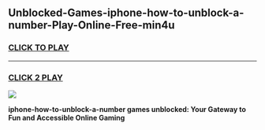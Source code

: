 
## Unblocked-Games-iphone-how-to-unblock-a-number-Play-Online-Free-min4u
<h3>
<a href="https://premium76.site?title=iphone-how-to-unblock-a-number&ref=26A">CLICK TO PLAY</a></h3>
<hr>

<h3>
<a href="https://premium76.site?title=iphone-how-to-unblock-a-number&ref=26A">CLICK 2 PLAY</a>
  
</h3>

<a href="https://premium76.site?title=iphone-how-to-unblock-a-number&ref=26A"><img src="https://clearcache.store/games.png"></a>


**iphone-how-to-unblock-a-number games unblocked: Your Gateway to Fun and Accessible Online Gaming**
